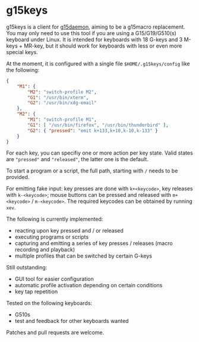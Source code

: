 # g15keys

g15keys is a client for [g15daemon](http://sourceforge.net/projects/g15daemon/), aiming to be a g15macro replacement. You may only need to use this tool if you are using a G15/G19/G510(s) keyboard under Linux. It is intended for keyboards with 18 G-keys and 3 M-keys + MR-key, but it should work for keyboards with less or even more special keys.

At the moment, it is configured with a single file `$HOME/.g15keys/config` like the following:
```json
{
    "M1": {
        "M2": "switch-profile M2",
        "G1": "/usr/bin/xterm",
        "G2": "/usr/bin/xdg-email"
    },
    "M2": {
        "M1": "switch-profile M1",
        "G1": [ "/usr/bin/firefox", "/usr/bin/thunderbird" ],
        "G2": { "pressed": "emit k+133,k+10,k-10,k-133" }
    }
}
```

For each key, you can specifiy one or more action per key state. Valid states are `"pressed"` and `"released"`, the latter one is the default.

To start a program or a script, the full path, starting with `/` needs to be provided.

For emitting fake input: key presses are done with `k+<keycode>`, key releases with `k-<keycode>`; mouse buttons can be pressed and released with `m+<keycode>` / `m-<keycode>`. The required keycodes can be obtained by running `xev`.

The following is currently implemented:
* reacting upon key pressed and / or released
* executing programs or scripts
* capturing and emitting a series of key presses / releases (macro recording and playback)
* multiple profiles that can be switched by certain G-keys

Still outstanding:
* GUI tool for easier configuration
* automatic profile activation depending on certain conditions
* key tap repetition

Tested on the following keyboards:
* G510s
* test and feedback for other keyboards wanted

Patches and pull requests are welcome.
